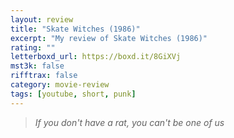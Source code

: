 ```yaml
---
layout: review
title: "Skate Witches (1986)"
excerpt: "My review of Skate Witches (1986)"
rating: ""
letterboxd_url: https://boxd.it/8GiXVj
mst3k: false
rifftrax: false
category: movie-review
tags: [youtube, short, punk]
---
```


<blockquote><i>If you don't have a rat, you can't be one of us</i></blockquote>
